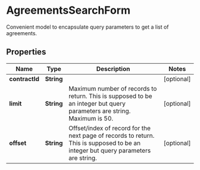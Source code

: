 

# AgreementsSearchForm

Convenient model to encapsulate query parameters to get a list of agreements.

## Properties

| Name | Type | Description | Notes |
|------------ | ------------- | ------------- | -------------|
|**contractId** | **String** |  |  [optional] |
|**limit** | **String** | Maximum number of records to return. This is supposed to be an integer but query parameters are string. Maximum is 50. |  [optional] |
|**offset** | **String** | Offset/index of record for the next page of records to return. This is supposed to be an integer but query parameters are string. |  [optional] |




